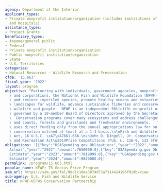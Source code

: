```yaml
---
agency: Department of the Interior
applicant_types:
- Private nonprofit institution/organization (includes institutions of higher education
  and hospitals)
assistance_types:
- Project Grants
beneficiary_types:
- Anyone/general public
- Federal
- Private nonprofit institution/organization
- Public nonprofit institution/organization
- State
- U.S. Territories
categories:
- Natural Resources - Wildlife Research and Preservation
cfda: '15.663'
fiscal_year: '2022'
layout: program
objective: "Partnering with individuals, government agencies, nonprofit organizations\
  \ and corporations, the National Fish and Wildlife Foundation (NFWF) works to protect\
  \ and restore imperiled species, promote healthy oceans and estuaries, improve working\
  \ landscapes for wildlife, advance sustainable fisheries and conserve water for\
  \ wildlife and people.  NFWF is an independent 501(c)(3) nonprofit organization,\
  \ governed by a 30-member Board of Directors approved by the Secretary of the Interior.\
  \  Conservation programs cover many ecosystems and address challenges in oceans\
  \ and coasts, forests and grasslands and freshwater environments.   This program\
  \ uses direct funding only from the annual appropriations law for on-the-ground\
  \ conservation matched at least at a 1:1 basis.\n\nFish and Wildlife Coordination\
  \ Act, 16 U.S.C. \xA7\xA7661-666.\n\nJohn D. Dingell, Jr. Conservation, Management,\
  \ and Recreation Act\u2014Prize Competitions (Pub. L. 116-9, 133 STAT. 788)"
obligations: '[{"key":"USASpending.gov Obligations","year":"2022","amount":6841340.0},{"key":"SAM.gov
  Actual","year":"2022","amount":7650000.0},{"key":"USASpending.gov Obligations","year":"2023","amount":0.0},{"key":"SAM.gov
  Estimate","year":"2023","amount":7819999.0},{"key":"USASpending.gov Obligations","year":"2024","amount":0.0},{"key":"SAM.gov
  Estimate","year":"2024","amount":9820000.0}]'
permalink: /program/15.663.html
popular_name: NFWF; TR Genius Prize Program
sam_url: https://sam.gov/fal/88d1c1daa3874d73a7114424196fd1db/view
sub-agency: U.S. Fish and Wildlife Service
title: NFWF-USFWS Conservation Partnership
---
```

